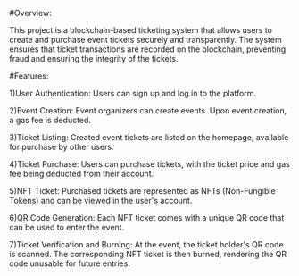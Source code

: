 #Overview:

This project is a blockchain-based ticketing system that allows users to create and purchase event tickets securely and transparently. The system ensures that ticket transactions are recorded on the blockchain, preventing fraud and ensuring the integrity of the tickets.

#Features:

1)User Authentication: Users can sign up and log in to the platform.

2)Event Creation: Event organizers can create events. Upon event creation, a gas fee is deducted.

3)Ticket Listing: Created event tickets are listed on the homepage, available for purchase by other users.

4)Ticket Purchase: Users can purchase tickets, with the ticket price and gas fee being deducted from their account.

5)NFT Ticket: Purchased tickets are represented as NFTs (Non-Fungible Tokens) and can be viewed in the user's account.

6)QR Code Generation: Each NFT ticket comes with a unique QR code that can be used to enter the event.

7)Ticket Verification and Burning: At the event, the ticket holder's QR code is scanned. The corresponding NFT ticket is then burned, rendering the QR code unusable for future entries.

